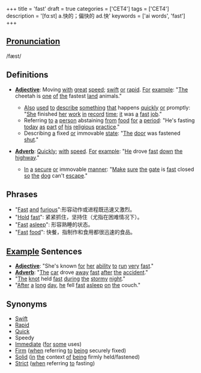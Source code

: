 +++
title = 'fast'
draft = true
categories = ['CET4']
tags = ['CET4']
description = '[fɑːst] a.快的；偏快的 ad.快'
keywords = ['ai words', 'fast']
+++

## [Pronunciation](/post/pronunciation/)
/fæst/

## Definitions
- **[Adjective](/post/adjective/)**: Moving [with](/post/with/) [great](/post/great/) [speed](/post/speed/); [swift](/post/swift/) [or](/post/or/) [rapid](/post/rapid/). [For](/post/for/) [example](/post/example/): "[The](/post/the/) cheetah is [one](/post/one/) [of](/post/of/) [the](/post/the/) fastest [land](/post/land/) animals."
  - [Also](/post/also/) [used](/post/used/) [to](/post/to/) [describe](/post/describe/) [something](/post/something/) [that](/post/that/) happens [quickly](/post/quickly/) [or](/post/or/) promptly: "[She](/post/she/) finished [her](/post/her/) [work](/post/work/) [in](/post/in/) [record](/post/record/) [time](/post/time/); [it](/post/it/) was [a](/post/a/) [fast](/post/fast/) [job](/post/job/)."
  - Referring [to](/post/to/) [a](/post/a/) [person](/post/person/) abstaining [from](/post/from/) [food](/post/food/) [for](/post/for/) [a](/post/a/) [period](/post/period/): "He's fasting [today](/post/today/) [as](/post/as/) [part](/post/part/) [of](/post/of/) [his](/post/his/) [religious](/post/religious/) [practice](/post/practice/)."
  - Describing [a](/post/a/) fixed [or](/post/or/) immovable [state](/post/state/): "[The](/post/the/) [door](/post/door/) was fastened [shut](/post/shut/)."
  
- **[Adverb](/post/adverb/)**: [Quickly](/post/quickly/); [with](/post/with/) [speed](/post/speed/). [For](/post/for/) [example](/post/example/): "[He](/post/he/) drove [fast](/post/fast/) [down](/post/down/) [the](/post/the/) [highway](/post/highway/)."
  - [In](/post/in/) [a](/post/a/) [secure](/post/secure/) [or](/post/or/) immovable [manner](/post/manner/): "[Make](/post/make/) [sure](/post/sure/) [the](/post/the/) [gate](/post/gate/) is [fast](/post/fast/) closed [so](/post/so/) [the](/post/the/) [dog](/post/dog/) can't [escape](/post/escape/)."
  
## Phrases
- "[Fast](/post/fast/) [and](/post/and/) [furious](/post/furious/)":形容动作或进程既迅速又激烈。
- "[Hold](/post/hold/) [fast](/post/fast/)": 紧紧抓住，坚持住（尤指在困难情况下）。
- "[Fast](/post/fast/) [asleep](/post/asleep/)": 形容熟睡的状态。
- "[Fast](/post/fast/) [food](/post/food/)": 快餐，指制作和食用都很迅速的食品。
  
## [Example](/post/example/) Sentences
- **[Adjective](/post/adjective/)**: "She's known [for](/post/for/) [her](/post/her/) [ability](/post/ability/) [to](/post/to/) [run](/post/run/) [very](/post/very/) [fast](/post/fast/)."
- **[Adverb](/post/adverb/)**: "[The](/post/the/) [car](/post/car/) drove [away](/post/away/) [fast](/post/fast/) [after](/post/after/) [the](/post/the/) [accident](/post/accident/)."
- "[The](/post/the/) [knot](/post/knot/) held [fast](/post/fast/) [during](/post/during/) [the](/post/the/) [stormy](/post/stormy/) [night](/post/night/)."
- "[After](/post/after/) [a](/post/a/) [long](/post/long/) [day](/post/day/), [he](/post/he/) fell [fast](/post/fast/) [asleep](/post/asleep/) [on](/post/on/) [the](/post/the/) couch."

## Synonyms
- [Swift](/post/swift/)
- [Rapid](/post/rapid/)
- [Quick](/post/quick/)
- Speedy
- [Immediate](/post/immediate/) ([for](/post/for/) [some](/post/some/) uses)
- [Firm](/post/firm/) ([when](/post/when/) referring [to](/post/to/) [being](/post/being/) securely fixed)
- [Solid](/post/solid/) ([in](/post/in/) [the](/post/the/) context [of](/post/of/) [being](/post/being/) firmly held/fastened)
- [Strict](/post/strict/) ([when](/post/when/) referring [to](/post/to/) fasting)
